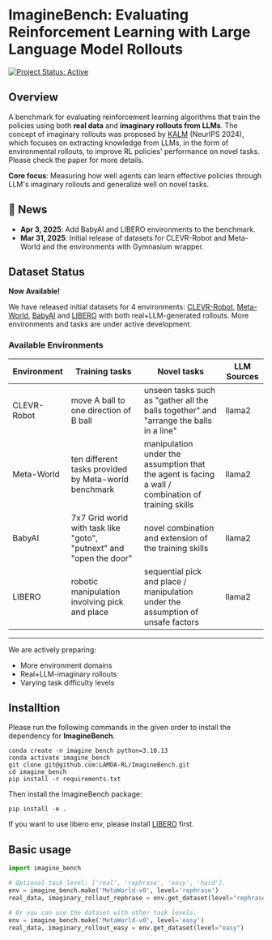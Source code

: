 <h1>ImagineBench: Evaluating Reinforcement Learning
with Large Language Model Rollouts</h1>

[![Project Status: Active](https://img.shields.io/badge/status-active-green)](https://github.com/LAMDA-RL/ImagineBench)

## Overview

A benchmark for evaluating reinforcement learning algorithms that train the policies using both **real data** and **imaginary rollouts from LLMs**. The concept of imaginary rollouts was proposed by [KALM](https://openreview.net/forum?id=tb1MlJCY5g) (NeurIPS 2024), which focuses on extracting knowledge from LLMs, in the form of environmental rollouts, to improve RL policies' performance on novel tasks. Please check the paper for more details.

**Core focus**: Measuring how well agents can learn effective policies through LLM's imaginary rollouts and generalize well on novel tasks.


## 📢 News
- **Apr 3, 2025**: Add BabyAI and LIBERO environments to the benchmark.
- **Mar 31, 2025**: Initial release of datasets for CLEVR-Robot and Meta-World and the environments with Gymnasium wrapper.


## Dataset Status

**Now Available!**  

We have released initial datasets for 4 environments: [CLEVR-Robot](https://github.com/google-research/clevr_robot_env), [Meta-World](https://github.com/Farama-Foundation/Metaworld), [BabyAI](https://github.com/mila-iqia/babyai) and [LIBERO](https://github.com/Lifelong-Robot-Learning/LIBERO) with both real+LLM-generated rollouts.
More environments and tasks are under active development.

### Available Environments
| Environment | Training tasks                                                      | Novel tasks                                                                                        | LLM Sources |
|-------------|---------------------------------------------------------------------|----------------------------------------------------------------------------------------------------|-------------|
| CLEVR-Robot | move A ball to one direction of B ball                              | unseen tasks such as "gather all the balls together" and "arrange the balls in a line"             | llama2      |
| Meta-World  | ten different tasks provided by Meta-world benchmark                | manipulation under the assumption that the agent is facing a wall / combination of training skills | llama2      |
| BabyAI      | 7x7 Grid world with task like "goto", "putnext" and "open the door" | novel combination and extension of the training skills                                             | llama2      |
| LIBERO      | robotic manipulation involving pick and place                       | sequential pick and place / manipulation under the assumption of unsafe factors                    | llama2      |

---

We are actively preparing:

- More environment domains
- Real+LLM-imaginary rollouts
- Varying task difficulty levels

## Installtion

Please run the following commands in the given order to install the dependency for **ImagineBench**.

```
conda create -n imagine_bench python=3.10.13
conda activate imagine_bench
git clone git@github.com:LAMDA-RL/ImagineBench.git
cd imagine_bench
pip install -r requirements.txt
```
Then install the ImagineBench package:
```
pip install -e .
```
If you want to use libero env, please install [LIBERO](https://github.com/Lifelong-Robot-Learning/LIBERO) first.

## Basic usage


```python
import imagine_bench

# Optional task_level: ['real', 'rephrase', 'easy', 'hard'].
env = imagine_bench.make('MetaWorld-v0', level='rephrase')
real_data, imaginary_rollout_rephrase = env.get_dataset(level="rephrase") 

# Or you can use the dataset with other task levels.
env = imagine_bench.make('MetaWorld-v0', level='easy')
real_data, imaginary_rollout_easy = env.get_dataset(level="easy")
```
